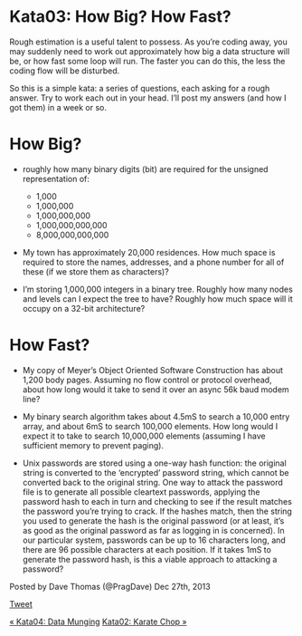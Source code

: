 # Kata03: How Big? How Fast?

Rough estimation is a useful talent to possess. As you’re coding away, you may
suddenly need to work out approximately how big a data structure will be, or
how fast some loop will run. The faster you can do this, the less the coding
flow will be disturbed.

So this is a simple kata: a series of questions, each asking for a rough
answer. Try to work each out in your head. I’ll post my answers (and how I got
them) in a week or so.

# How Big?

  * roughly how many binary digits (bit) are required for the unsigned representation of:

    * 1,000
    * 1,000,000
    * 1,000,000,000
    * 1,000,000,000,000
    * 8,000,000,000,000
  * My town has approximately 20,000 residences. How much space is required to store the names, addresses, and a phone number for all of these (if we store them as characters)?

  * I’m storing 1,000,000 integers in a binary tree. Roughly how many nodes and levels can I expect the tree to have? Roughly how much space will it occupy on a 32-bit architecture?

# How Fast?

  * My copy of Meyer’s Object Oriented Software Construction has about 1,200 body pages. Assuming no flow control or protocol overhead, about how long would it take to send it over an async 56k baud modem line?

  * My binary search algorithm takes about 4.5mS to search a 10,000 entry array, and about 6mS to search 100,000 elements. How long would I expect it to take to search 10,000,000 elements (assuming I have sufficient memory to prevent paging).

  * Unix passwords are stored using a one-way hash function: the original string is converted to the ‘encrypted’ password string, which cannot be converted back to the original string. One way to attack the password file is to generate all possible cleartext passwords, applying the password hash to each in turn and checking to see if the result matches the password you’re trying to crack. If the hashes match, then the string you used to generate the hash is the original password (or at least, it’s as good as the original password as far as logging in is concerned). In our particular system, passwords can be up to 16 characters long, and there are 96 possible characters at each position. If it takes 1mS to generate the password hash, is this a viable approach to attacking a password?

Posted by Dave Thomas (@PragDave) Dec 27th, 2013

[Tweet](http://codekata.com//twitter.com/share)

[« Kata04: Data Munging](http://codekata.com/kata/kata04-data-munging/
"Previous Post: Kata04: Data Munging") [Kata02: Karate Chop
»](http://codekata.com/kata/kata02-karate-chop/ "Next Post: Kata02: Karate
Chop")

